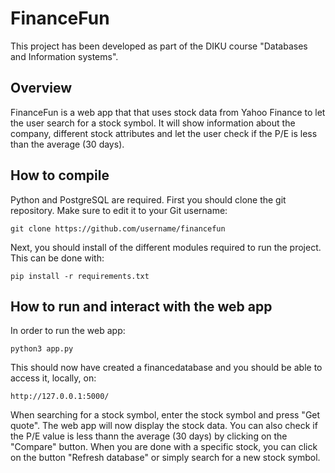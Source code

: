 # FinanceFun

This project has been developed as part of the DIKU course "Databases and Information systems". 

## Overview

FinanceFun is a web app that that uses stock data from Yahoo Finance to let the user search for a stock symbol. It will show information about the company, different stock attributes and let the user check if the P/E is less than the average (30 days). 

## How to compile
Python and PostgreSQL are required. First you should clone the git repository. Make sure to edit it to your Git username:
```
git clone https://github.com/username/financefun
```
Next, you should install of the different modules required to run the project. This can be done with:
```
pip install -r requirements.txt
```

## How to run and interact with the web app
In order to run the web app:
```
python3 app.py
```
This should now have created a financedatabase and you should be able to access it, locally, on: 
```
http://127.0.0.1:5000/
```
When searching for a stock symbol, enter the stock symbol and press "Get quote". The web app will now display the stock data. 
You can also check if the P/E value is less thann the average (30 days) by clicking on the "Compare" button.
When you are done with a specific stock, you can click on the button "Refresh database" or simply search for a new stock symbol.

